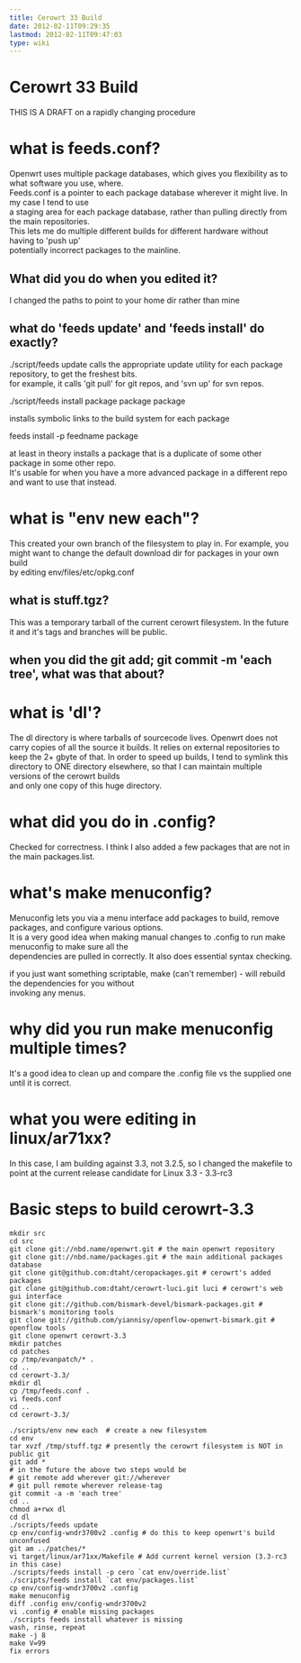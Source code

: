 ```yaml
---
title: Cerowrt 33 Build
date: 2012-02-11T09:29:35
lastmod: 2012-02-11T09:47:03
type: wiki
---
```

Cerowrt 33 Build
================

THIS IS A DRAFT on a rapidly changing procedure

what is feeds.conf?
===================

Openwrt uses multiple package databases, which gives you flexibility as
to what software you use, where.\
Feeds.conf is a pointer to each package database wherever it might live.
In my case I tend to use\
a staging area for each package database, rather than pulling directly
from the main repositories.\
This lets me do multiple different builds for different hardware without
having to 'push up'\
potentially incorrect packages to the mainline.

What did you do when you edited it?
-----------------------------------

I changed the paths to point to your home dir rather than mine

what do 'feeds update' and 'feeds install' do exactly?
------------------------------------------------------

./script/feeds update calls the appropriate update utility for each
package repository, to get the freshest bits.\
for example, it calls 'git pull' for git repos, and 'svn up' for svn
repos.

./script/feeds install package package package

installs symbolic links to the build system for each package

feeds install -p feedname package

at least in theory installs a package that is a duplicate of some other
package in some other repo.\
It's usable for when you have a more advanced package in a different
repo and want to use that instead.

what is "env new each"?
=======================

This created your own branch of the filesystem to play in. For example,
you\
might want to change the default download dir for packages in your own
build\
by editing env/files/etc/opkg.conf

what is stuff.tgz?
------------------

This was a temporary tarball of the current cerowrt filesystem. In the
future\
it and it's tags and branches will be public.

when you did the git add; git commit -m 'each tree', what was that about?
-------------------------------------------------------------------------

what is 'dl'?
=============

The dl directory is where tarballs of sourcecode lives. Openwrt does not
carry copies of all the source it builds. It relies on external
repositories to keep the 2+ gbyte of that. In order to speed up builds,
I tend to symlink this directory to ONE directory elsewhere, so that I
can maintain multiple versions of the cerowrt builds\
and only one copy of this huge directory.

what did you do in .config?
===========================

Checked for correctness. I think I also added a few packages that are
not in the main packages.list.

what's make menuconfig?
=======================

Menuconfig lets you via a menu interface add packages to build, remove
packages, and configure various options.\
It is a very good idea when making manual changes to .config to run make
menuconfig to make sure all the\
dependencies are pulled in correctly. It also does essential syntax
checking.

if you just want something scriptable, make (can't remember) - will
rebuild the dependencies for you without\
invoking any menus.

why did you run make menuconfig multiple times?
===============================================

It's a good idea to clean up and compare the .config file vs the
supplied one until it is correct.

what you were editing in linux/ar71xx?
======================================

In this case, I am building against 3.3, not 3.2.5, so I changed the
makefile to point at the current release candidate for Linux 3.3 -
3.3-rc3

Basic steps to build cerowrt-3.3
================================


    mkdir src
    cd src
    git clone git://nbd.name/openwrt.git # the main openwrt repository
    git clone git://nbd.name/packages.git # the main additional packages database 
    git clone git@github.com:dtaht/ceropackages.git # cerowrt's added packages
    git clone git@github.com:dtaht/cerowrt-luci.git luci # cerowrt's web gui interface
    git clone git://github.com/bismark-devel/bismark-packages.git # bismark's monitoring tools 
    git clone git://github.com/yiannisy/openflow-openwrt-bismark.git # openflow tools
    git clone openwrt cerowrt-3.3
    mkdir patches
    cd patches
    cp /tmp/evanpatch/* .
    cd ..
    cd cerowrt-3.3/
    mkdir dl
    cp /tmp/feeds.conf .
    vi feeds.conf
    cd ..
    cd cerowrt-3.3/

    ./scripts/env new each  # create a new filesystem 
    cd env
    tar xvzf /tmp/stuff.tgz # presently the cerowrt filesystem is NOT in public git
    git add *
    # in the future the above two steps would be
    # git remote add wherever git://wherever
    # git pull remote wherever release-tag
    git commit -a -m 'each tree'
    cd ..
    chmod a+rwx dl
    cd dl
    ./scripts/feeds update
    cp env/config-wndr3700v2 .config # do this to keep openwrt's build unconfused
    git am ../patches/*
    vi target/linux/ar71xx/Makefile # Add current kernel version (3.3-rc3 in this case)
    ./scripts/feeds install -p cero `cat env/override.list`
    ./scripts/feeds install `cat env/packages.list`
    cp env/config-wndr3700v2 .config
    make menuconfig
    diff .config env/config-wndr3700v2
    vi .config # enable missing packages
    ./scripts feeds install whatever is missing
    wash, rinse, repeat
    make -j 8 
    make V=99
    fix errors
